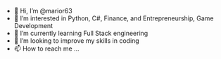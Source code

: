 - 👋 Hi, I’m @marior63
- 👀 I’m interested in Python, C#, Finance, and Entrepreneurship, Game Development
- 🌱 I’m currently learning Full Stack engineering
- 💞️ I’m looking to improve my skills in coding
- 📫 How to reach me ...

<!---
marior63/marior63 is a ✨ special ✨ repository because its `README.md` (this file) appears on your GitHub profile.
You can click the Preview link to take a look at your changes.
--->
